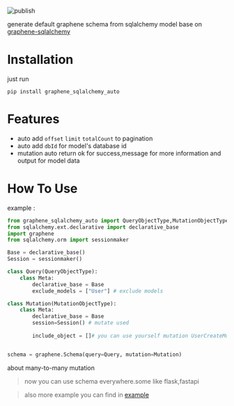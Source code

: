 ![publish](https://github.com/goodking-bq/graphene-sqlalchemy-auto/workflows/Upload%20Python%20Package/badge.svg)


generate default graphene schema from sqlalchemy model base on [graphene-sqlalchemy](https://github.com/graphql-python/graphene-sqlalchemy.git)

# Installation

just run
```shell script
pip install graphene_sqlalchemy_auto
```
# Features

- auto add `offset` `limit` `totalCount` to pagination
- auto add `dbId` for model's database id
- mutation auto return ok for success,message for more information and output for model data


# How To Use
example :
```python
from graphene_sqlalchemy_auto import QueryObjectType,MutationObjectType
from sqlalchemy.ext.declarative import declarative_base
import graphene
from sqlalchemy.orm import sessionmaker

Base = declarative_base() 
Session = sessionmaker()

class Query(QueryObjectType):
    class Meta:
        declarative_base = Base
        exclude_models = ["User"] # exclude models

class Mutation(MutationObjectType):
    class Meta:
        declarative_base = Base
        session=Session() # mutate used
        
        include_object = []# you can use yourself mutation UserCreateMutation, UserUpdateMutation


schema = graphene.Schema(query=Query, mutation=Mutation)

```

about many-to-many mutation

>now you can use schema everywhere.some like flask,fastapi

>also more example you can find in [example](https://github.com/goodking-bq/graphene-sqlalchemy-auto/tree/master/example)